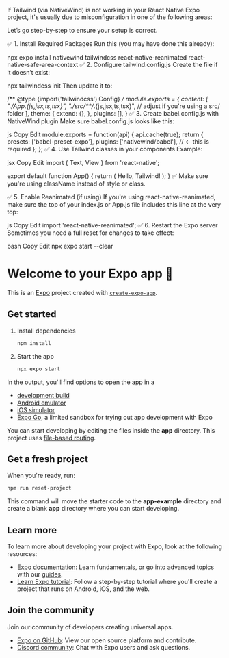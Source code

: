 If Tailwind (via NativeWind) is not working in your React Native Expo project, it's usually due to misconfiguration in one of the following areas:

Let’s go step-by-step to ensure your setup is correct.

✅ 1. Install Required Packages
Run this (you may have done this already):

npx expo install nativewind tailwindcss react-native-reanimated react-native-safe-area-context
✅ 2. Configure tailwind.config.js
Create the file if it doesn’t exist:

npx tailwindcss init
Then update it to:

/** @type {import('tailwindcss').Config} */
module.exports = {
  content: [
    "./App.{js,jsx,ts,tsx}",
    "./src/**/*.{js,jsx,ts,tsx}", // adjust if you're using a src/ folder
  ],
  theme: {
    extend: {},
  },
  plugins: [],
}
✅ 3. Create babel.config.js with NativeWind plugin
Make sure babel.config.js looks like this:

js
Copy
Edit
module.exports = function(api) {
  api.cache(true);
  return {
    presets: ['babel-preset-expo'],
    plugins: ['nativewind/babel'], // ← this is required
  };
};
✅ 4. Use Tailwind classes in your components
Example:

jsx
Copy
Edit
import { Text, View } from 'react-native';

export default function App() {
  return (
    <View className="flex-1 items-center justify-center bg-white">
      <Text className="text-lg font-bold text-blue-600">Hello, Tailwind!</Text>
    </View>
  );
}
✅ Make sure you're using className instead of style or class.

✅ 5. Enable Reanimated (if using)
If you're using react-native-reanimated, make sure the top of your index.js or App.js file includes this line at the very top:

js
Copy
Edit
import 'react-native-reanimated';
✅ 6. Restart the Expo server
Sometimes you need a full reset for changes to take effect:

bash
Copy
Edit
npx expo start --clear



# Welcome to your Expo app 👋

This is an [Expo](https://expo.dev) project created with [`create-expo-app`](https://www.npmjs.com/package/create-expo-app).

## Get started

1. Install dependencies

   ```bash
   npm install
   ```

2. Start the app

   ```bash
   npx expo start
   ```

In the output, you'll find options to open the app in a

- [development build](https://docs.expo.dev/develop/development-builds/introduction/)
- [Android emulator](https://docs.expo.dev/workflow/android-studio-emulator/)
- [iOS simulator](https://docs.expo.dev/workflow/ios-simulator/)
- [Expo Go](https://expo.dev/go), a limited sandbox for trying out app development with Expo

You can start developing by editing the files inside the **app** directory. This project uses [file-based routing](https://docs.expo.dev/router/introduction).

## Get a fresh project

When you're ready, run:

```bash
npm run reset-project
```

This command will move the starter code to the **app-example** directory and create a blank **app** directory where you can start developing.

## Learn more

To learn more about developing your project with Expo, look at the following resources:

- [Expo documentation](https://docs.expo.dev/): Learn fundamentals, or go into advanced topics with our [guides](https://docs.expo.dev/guides).
- [Learn Expo tutorial](https://docs.expo.dev/tutorial/introduction/): Follow a step-by-step tutorial where you'll create a project that runs on Android, iOS, and the web.

## Join the community

Join our community of developers creating universal apps.

- [Expo on GitHub](https://github.com/expo/expo): View our open source platform and contribute.
- [Discord community](https://chat.expo.dev): Chat with Expo users and ask questions.
